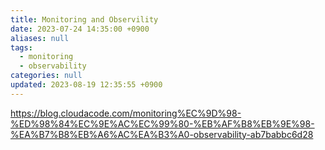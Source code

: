 ```yaml
---
title: Monitoring and Observility
date: 2023-07-24 14:35:00 +0900
aliases: null
tags:
  - monitoring
  - observability
categories: null
updated: 2023-08-19 12:35:55 +0900
---
```



https://blog.cloudacode.com/monitoring%EC%9D%98-%ED%98%84%EC%9E%AC%EC%99%80-%EB%AF%B8%EB%9E%98-%EA%B7%B8%EB%A6%AC%EA%B3%A0-observability-ab7babbc6d28